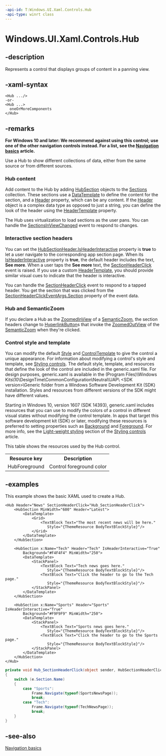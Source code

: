 ```yaml
---
-api-id: T:Windows.UI.Xaml.Controls.Hub
-api-type: winrt class
---
```


<!-- Class syntax.
public class Hub : Windows.UI.Xaml.Controls.Control, Windows.UI.Xaml.Controls.IHub, Windows.UI.Xaml.Controls.ISemanticZoomInformation
-->

# Windows.UI.Xaml.Controls.Hub

## -description

Represents a control that displays groups of content in a panning view.



## -xaml-syntax
```xaml
<Hub .../>
-or-
<Hub ...>
  oneOrMoreComponents
</Hub>
```

## -remarks

**For Windows 10 and later: We recommend against using this control; use one of the other navigation controls instead. For a list, see the [Navigation basics](/windows/uwp/design/basics/navigation-basics) article.**

Use a Hub to show different collections of data, either from the same source or from different sources.

### Hub content

Add content to the Hub by adding [HubSection](hubsection.md) objects to the [Sections](hub_sections.md) collection. These sections use a [DataTemplate](../windows.ui.xaml/datatemplate.md) to define the content for the section, and a [Header](hubsection_header.md) property, which can be any content. If the [Header](hubsection_header.md) object is a complex data type as opposed to just a string, you can define the look of the header using the [HeaderTemplate](hubsection_headertemplate.md) property.

The Hub uses virtualization to load sections as the user pans. You can handle the [SectionsInViewChanged](hub_sectionsinviewchanged.md) event to respond to changes.

### Interactive section headers

You can set the [HubSectionHeader.IsHeaderInteractive](hubsection_isheaderinteractive.md) property is **true** to let a user navigate to the corresponding app section page. When its [IsHeaderInteractive](hubsection_isheaderinteractive.md) property is **true**, the default header includes the text, **See more**. When a user taps the **See more** text, the [SectionHeaderClick](hub_sectionheaderclick.md) event is raised. If you use a custom [HeaderTemplate](hubsection_headertemplate.md), you should provide similar visual cues to indicate that the header is interactive.



You can handle the [SectionHeaderClick](hub_sectionheaderclick.md) event to respond to a tapped header. You get the section that was clicked from the [SectionHeaderClickEventArgs.Section](hubsectionheaderclickeventargs_section.md) property of the event data.

### Hub and SemanticZoom

If you declare a Hub as the [ZoomedInView](semanticzoom_zoomedinview.md) of a [SemanticZoom](semanticzoom.md), the section headers change to [HyperlinkButton](hyperlinkbutton.md)s that invoke the [ZoomedOutView](semanticzoom_zoomedoutview.md) of the [SemanticZoom](semanticzoom.md) when they're clicked.

### Control style and template

You can modify the default [Style](../windows.ui.xaml/style.md) and [ControlTemplate](controltemplate.md) to give the control a unique appearance. For information about modifying a control's style and template, see [Styling controls](/windows/uwp/controls-and-patterns/styling-controls). The default style, template, and resources that define the look of the control are included in the generic.xaml file. For design purposes, generic.xaml is available in the \(Program Files)\Windows Kits\10\DesignTime\CommonConfiguration\Neutral\UAP\ &lt;SDK version&gt;\Generic folder from a Windows Software Development Kit (SDK) installation. Styles and resources from different versions of the SDK might have different values.

Starting in Windows 10, version 1607 (SDK 14393), generic.xaml includes resources that you can use to modify the colors of a control in different visual states without modifying the control template. In apps that target this software development kit (SDK) or later, modifying these resources is preferred to setting properties such as [Background](control_background.md) and [Foreground](control_foreground.md). For more info, see the [Light-weight styling](/windows/uwp/controls-and-patterns/styling-controls) section of the [Styling controls](/windows/uwp/controls-and-patterns/styling-controls) article.

This table shows the resources used by the Hub control.

<table>
   <tr><th>Resource key</th><th>Description</th></tr>
   <tr><td>HubForeground</td><td>Control foreground color</td></tr>
</table>

## -examples

This example shows the basic XAML used to create a Hub.

```xaml
<Hub Header="News" SectionHeaderClick="Hub_SectionHeaderClick">
    <HubSection MinWidth="600" Header="Latest">
        <DataTemplate>
            <Grid>
                <TextBlock Text="The most recent news will be here." 
                   Style="{ThemeResource BodyTextBlockStyle}"/>
            </Grid>
        </DataTemplate>
    </HubSection>

    <HubSection x:Name="Tech" Header="Tech" IsHeaderInteractive="True"  
        Background="#F4F4F4" MinWidth="250">
        <DataTemplate>
            <StackPanel>
                <TextBlock Text="Tech news goes here."
                   Style="{ThemeResource BodyTextBlockStyle}"/>
                <TextBlock Text="Click the header to go to the Tech page."
                   Style="{ThemeResource BodyTextBlockStyle}"/>
            </StackPanel>
        </DataTemplate>
    </HubSection>

    <HubSection x:Name="Sports" Header="Sports" IsHeaderInteractive="True" 
        Background="#F9F9F9" MinWidth="250">
        <DataTemplate>
            <StackPanel>
                <TextBlock Text="Sports news goes here."
                   Style="{ThemeResource BodyTextBlockStyle}"/>
                <TextBlock Text="Click the header to go to the Sports page." 
                   Style="{ThemeResource BodyTextBlockStyle}"/>
            </StackPanel>
        </DataTemplate>
    </HubSection>
</Hub>
```

```csharp
private void Hub_SectionHeaderClick(object sender, HubSectionHeaderClickEventArgs e)
{
    switch (e.Section.Name)
    {
        case "Sports":
            Frame.Navigate(typeof(SportsNewsPage));
            break;
        case "Tech":
            Frame.Navigate(typeof(TechNewsPage));
            break;
    }
}
```



## -see-also
[Navigation basics](/windows/uwp/design/basics/navigation-basics)
